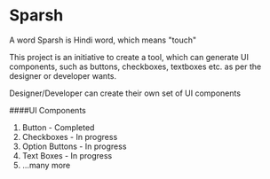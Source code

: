 # Sparsh
A word Sparsh is Hindi word, which means "touch"

This project is an initiative to create a tool,
which can generate UI components, such as buttons, checkboxes, textboxes etc.
as per the designer or developer wants.

Designer/Developer can create their own set of UI components

####UI Components
1. Button - Completed
2. Checkboxes - In progress
3. Option Buttons - In progress
4. Text Boxes - In progress
5. ...many more
